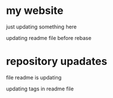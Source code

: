 # my website
just updating something here

updating readme file before rebase

# repository upadates
file readme is updating

updating tags in readme file